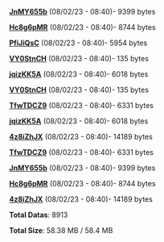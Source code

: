 [**JnMY655b**](/data/JnMY655b.txt) (08/02/23 - 08:40)- 9399 bytes

[**Hc8g6pMR**](/data/Hc8g6pMR.txt) (08/02/23 - 08:40)- 8744 bytes

[**PfiJiQsC**](/data/PfiJiQsC.txt) (08/02/23 - 08:40)- 5954 bytes

[**VY0StnCH**](/data/VY0StnCH.txt) (08/02/23 - 08:40)- 135 bytes

[**jqizKK5A**](/data/jqizKK5A.txt) (08/02/23 - 08:40)- 6018 bytes

[**VY0StnCH**](/data/VY0StnCH.txt) (08/02/23 - 08:40)- 135 bytes

[**TfwTDCZ9**](/data/TfwTDCZ9.txt) (08/02/23 - 08:40)- 6331 bytes

[**jqizKK5A**](/data/jqizKK5A.txt) (08/02/23 - 08:40)- 6018 bytes

[**4z8iZhJX**](/data/4z8iZhJX.txt) (08/02/23 - 08:40)- 14189 bytes

[**TfwTDCZ9**](/data/TfwTDCZ9.txt) (08/02/23 - 08:40)- 6331 bytes

[**JnMY655b**](/data/JnMY655b.txt) (08/02/23 - 08:40)- 9399 bytes

[**Hc8g6pMR**](/data/Hc8g6pMR.txt) (08/02/23 - 08:40)- 8744 bytes

[**4z8iZhJX**](/data/4z8iZhJX.txt) (08/02/23 - 08:40)- 14189 bytes

**Total Datas**: 8913

**Total Size**: 58.38 MB / 58.4 MB